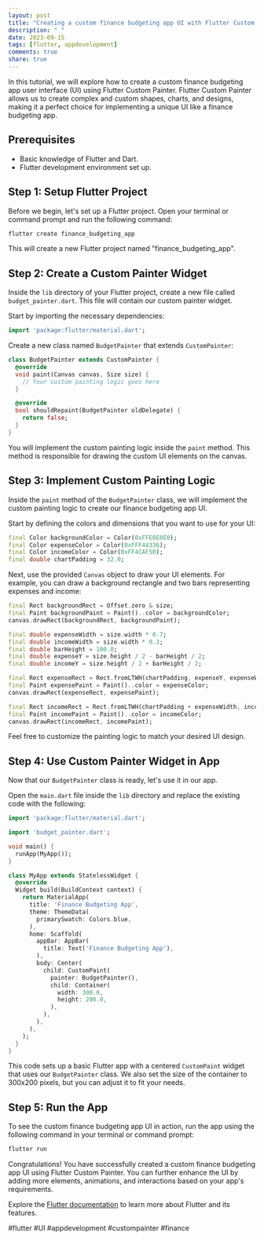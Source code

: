 ```yaml
---
layout: post
title: "Creating a custom finance budgeting app UI with Flutter Custom Painter"
description: " "
date: 2023-09-15
tags: [flutter, appdevelopment]
comments: true
share: true
---
```


In this tutorial, we will explore how to create a custom finance budgeting app user interface (UI) using Flutter Custom Painter. Flutter Custom Painter allows us to create complex and custom shapes, charts, and designs, making it a perfect choice for implementing a unique UI like a finance budgeting app.

## Prerequisites
* Basic knowledge of Flutter and Dart.
* Flutter development environment set up.

## Step 1: Setup Flutter Project
Before we begin, let's set up a Flutter project. Open your terminal or command prompt and run the following command:

```bash
flutter create finance_budgeting_app
```

This will create a new Flutter project named "finance_budgeting_app".

## Step 2: Create a Custom Painter Widget
Inside the `lib` directory of your Flutter project, create a new file called `budget_painter.dart`. This file will contain our custom painter widget.

Start by importing the necessary dependencies:

```dart
import 'package:flutter/material.dart';
```

Create a new class named `BudgetPainter` that extends `CustomPainter`:

```dart
class BudgetPainter extends CustomPainter {
  @override
  void paint(Canvas canvas, Size size) {
    // Your custom painting logic goes here
  }

  @override
  bool shouldRepaint(BudgetPainter oldDelegate) {
    return false;
  }
}
```

You will implement the custom painting logic inside the `paint` method. This method is responsible for drawing the custom UI elements on the canvas.

## Step 3: Implement Custom Painting Logic
Inside the `paint` method of the `BudgetPainter` class, we will implement the custom painting logic to create our finance budgeting app UI.

Start by defining the colors and dimensions that you want to use for your UI:

```dart
final Color backgroundColor = Color(0xFFE0E0E0);
final Color expenseColor = Color(0xFFF44336);
final Color incomeColor = Color(0xFF4CAF50);
final double chartPadding = 32.0;
```

Next, use the provided `Canvas` object to draw your UI elements. For example, you can draw a background rectangle and two bars representing expenses and income:

```dart
final Rect backgroundRect = Offset.zero & size;
final Paint backgroundPaint = Paint()..color = backgroundColor;
canvas.drawRect(backgroundRect, backgroundPaint);

final double expenseWidth = size.width * 0.7;
final double incomeWidth = size.width * 0.3;
final double barHeight = 100.0;
final double expenseY = size.height / 2 - barHeight / 2;
final double incomeY = size.height / 2 + barHeight / 2;

final Rect expenseRect = Rect.fromLTWH(chartPadding, expenseY, expenseWidth, barHeight);
final Paint expensePaint = Paint()..color = expenseColor;
canvas.drawRect(expenseRect, expensePaint);

final Rect incomeRect = Rect.fromLTWH(chartPadding + expenseWidth, incomeY, incomeWidth, barHeight);
final Paint incomePaint = Paint()..color = incomeColor;
canvas.drawRect(incomeRect, incomePaint);
```

Feel free to customize the painting logic to match your desired UI design.

## Step 4: Use Custom Painter Widget in App
Now that our `BudgetPainter` class is ready, let's use it in our app.

Open the `main.dart` file inside the `lib` directory and replace the existing code with the following:

```dart
import 'package:flutter/material.dart';

import 'budget_painter.dart';

void main() {
  runApp(MyApp());
}

class MyApp extends StatelessWidget {
  @override
  Widget build(BuildContext context) {
    return MaterialApp(
      title: 'Finance Budgeting App',
      theme: ThemeData(
        primarySwatch: Colors.blue,
      ),
      home: Scaffold(
        appBar: AppBar(
          title: Text('Finance Budgeting App'),
        ),
        body: Center(
          child: CustomPaint(
            painter: BudgetPainter(),
            child: Container(
              width: 300.0,
              height: 200.0,
            ),
          ),
        ),
      ),
    );
  }
}
```

This code sets up a basic Flutter app with a centered `CustomPaint` widget that uses our `BudgetPainter` class. We also set the size of the container to 300x200 pixels, but you can adjust it to fit your needs.

## Step 5: Run the App
To see the custom finance budgeting app UI in action, run the app using the following command in your terminal or command prompt:

```bash
flutter run
```

Congratulations! You have successfully created a custom finance budgeting app UI using Flutter Custom Painter. You can further enhance the UI by adding more elements, animations, and interactions based on your app's requirements.

Explore the [Flutter documentation](https://flutter.dev/docs) to learn more about Flutter and its features.

#flutter #UI #appdevelopment #custompainter #finance